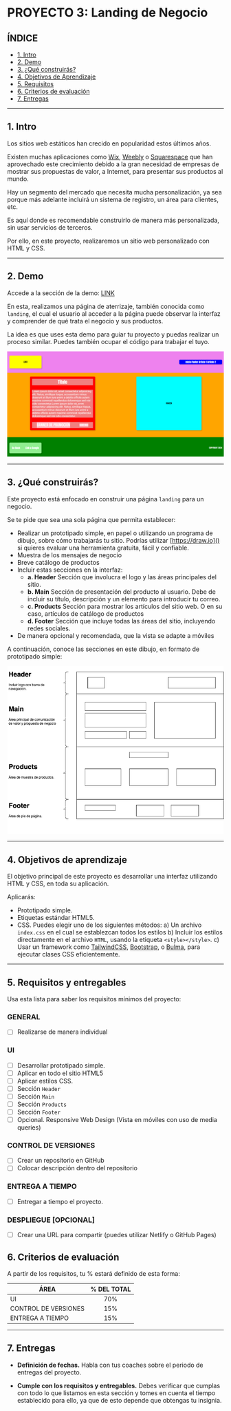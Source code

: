      
# PROYECTO 3: Landing de Negocio

## **ÍNDICE**

* [1. Intro](#1-intro)
* [2. Demo](#2-demo)
* [3. ¿Qué construirás?](#3-qu%C3%A9-construir%C3%A1s)
* [4. Objetivos de Aprendizaje](#4-objetivos-de-aprendizaje)
* [5. Requisitos](#5-requisitos-y-entregables)
* [6. Criterios de evaluación](#6-criterios-de-evaluaci%C3%B3n)
* [7. Entregas](#7-entregas)

****

## 1. Intro

Los sitios web estáticos han crecido en popularidad estos últimos años. 

Existen muchas aplicaciones como [Wix](https://wix.com), [Weebly](https://weebly.com) o [Squarespace](https://squarespace.com) que han aprovechado este crecimiento debido a la gran necesidad de empresas de  mostrar sus propuestas de valor, a Internet, para presentar sus productos al mundo.

Hay un segmento del mercado que necesita mucha personalización, ya sea porque más adelante incluirá un sistema de registro, un área para clientes, etc. 

Es aquí donde es recomendable construirlo de manera más personalizada, sin usar servicios de terceros. 

Por ello, en este proyecto, realizaremos un sitio web personalizado con HTML y CSS.

****

## 2. Demo

Accede a la sección de la demo: [LINK](https://github.com/UDDBootcamp/7M_FULLSTACK_M3_PROY/tree/master/demo)

En esta, realizamos una página de aterrizaje, también conocida como `landing`, el cual el usuario al acceder a la página puede observar la interfaz y comprender de qué trata el negocio y sus productos.

La idea es que uses esta demo para guiar tu proyecto y puedas realizar un proceso similar. Puedes también ocupar el código para trabajar el tuyo.

![imagen](./images/Landing.png)

****

## 3. ¿Qué construirás?

Este proyecto está enfocado en construir una página `landing` para un negocio.

Se te pide que sea una sola página que permita establecer:

- Realizar un prototipado simple, en papel o utilizando un programa de dibujo, sobre cómo trabajarás tu sitio. Podrías utilizar [https://draw.io]() si quieres evaluar una herramienta gratuita, fácil y confiable.
- Muestra de los mensajes de negocio
- Breve catálogo de productos
- Incluir estas secciones en la interfaz:
  - **a. Header**
    Sección que involucra el logo y las áreas principales del sitio.
  - **b. Main**
    Sección de presentación del producto al usuario. Debe de incluir su título, descripción y un elemento para introducir tu correo.
  - **c. Products**
    Sección para mostrar los artículos del sitio web. O en su caso, artículos de catálogo de productos
  - **d. Footer**
    Sección que incluye todas las áreas del sitio, incluyendo redes sociales.
- De manera opcional y recomendada, que la vista se adapte a móviles


A continuación, conoce las secciones en este dibujo, en formato de prototipado simple:

![imagen](./images/plan.png)

****

## 4. Objetivos de aprendizaje

El objetivo principal de este proyecto es desarrollar una interfaz utilizando HTML y CSS, en toda su aplicación.

Aplicarás:

- Prototipado simple.
- Etiquetas estándar HTML5.
- CSS. Puedes elegir uno de los siguientes métodos:
    a) Un archivo `index.css` en el cual se establezcan todos los estilos
    b) Incluir los estilos directamente en el archivo `HTML`, usando la etiqueta `<style></style>`.
    c) Usar un framework como [TailwindCSS](https://tailwindcss.com), [Bootstrap](https://getbootstrap.com/), o [Bulma](https://bulma.io/), para ejecutar clases CSS eficientemente.


****

## 5. Requisitos y entregables

Usa esta lista para saber los requisitos mínimos del proyecto:

### GENERAL

- [ ] Realizarse de manera individual

### UI
- [ ] Desarrollar prototipado simple.
- [ ] Aplicar en todo el sitio HTML5
- [ ] Aplicar estilos CSS.
- [ ] Sección `Header`
- [ ] Sección `Main`
- [ ] Sección `Products`
- [ ] Sección `Footer`
- [ ] Opcional. Responsive Web Design (Vista en móviles con uso de media queries)

### CONTROL DE VERSIONES
- [ ] Crear un repositorio en GitHub
- [ ] Colocar descripción dentro del repositorio

### ENTREGA A TIEMPO
- [ ] Entregar a tiempo el proyecto.

### DESPLIEGUE [OPCIONAL]
- [ ] Crear una URL para compartir (puedes utilizar Netlify o GitHub Pages)

## 6. Criterios de evaluación

A partir de los requisitos, tu % estará definido de esta forma:

| ÁREA       | % DEL TOTAL |
| ------------- |:-------------:|
| UI      | 70%     |
| CONTROL DE VERSIONES      | 15%     |
| ENTREGA A TIEMPO | 15%      |

****

## 7. Entregas

- **Definición de fechas.** Habla con tus coaches sobre el periodo de entregas del proyecto.

- **Cumple con los requisitos y entregables.** Debes verificar que cumplas con todo lo que listamos en esta sección y tomes en cuenta el tiempo establecido para ello, ya que de esto depende que obtengas tu insignia.
